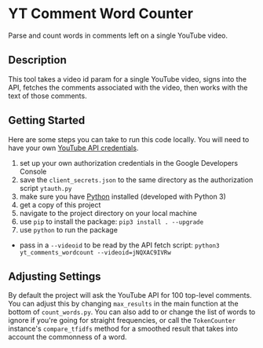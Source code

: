 # YT Comment Word Counter

Parse and count words in comments left on a single YouTube video.

## Description
This tool takes a video id param for a single YouTube video, signs into the API, fetches the comments associated with the video, then works with the text of those comments.

## Getting Started
Here are some steps you can take to run this code locally. You will need to have your own [YouTube API credentials](https://console.developers.google.com/).

1. set up your own authorization credentials in the Google Developers Console
2. save the `client_secrets.json` to the same directory as the authorization script `ytauth.py`
3. make sure you have [Python](https://www.python.org/) installed (developed with Python 3)
4. get a copy of this project
5. navigate to the project directory on your local machine
6. use `pip` to install the package: `pip3 install . --upgrade`
7. use `python` to run the package
  - pass in a `--videoid` to be read by the API fetch script: `python3 yt_comments_wordcount --videoid=jNQXAC9IVRw`

## Adjusting Settings
By default the project will ask the YouTube API for 100 top-level comments. You can adjust this by changing `max_results` in the main function at the bottom of `count_words.py`. You can also add to or change the list of words to ignore if you're going for straight frequencies, or call the `TokenCounter` instance's `compare_tfidfs` method for a smoothed result that takes into account the commonness of a word.
